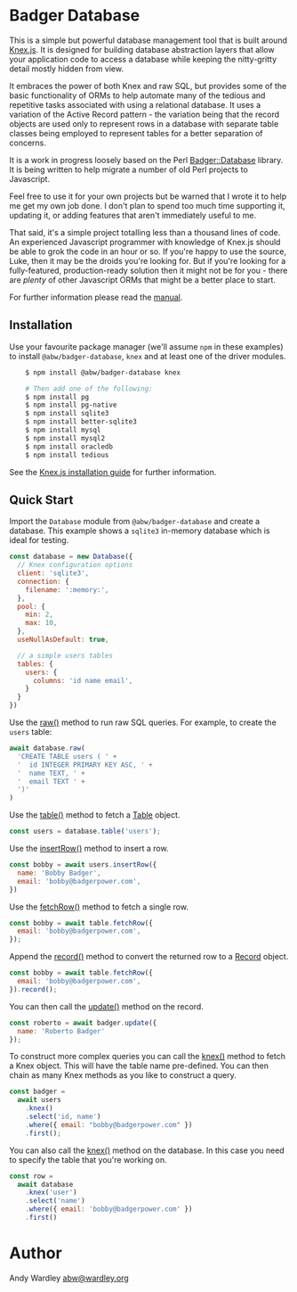 # Badger Database

This is a simple but powerful database management tool that
is built around [Knex.js](https://knexjs.org/).  It is
designed for building database abstraction layers that allow
your application code to access a database while keeping the
nitty-gritty detail mostly hidden from view.

It embraces the power of both Knex and raw SQL, but provides
some of the basic functionality of ORMs to help automate many
of the tedious and repetitive tasks associated with using a
relational database.  It uses a variation of the Active Record
pattern - the variation being that the record objects are used
only to represent rows in a database with separate table classes
being employed to represent tables for a better separation of
concerns.

It is a work in progress loosely based on the Perl
[Badger::Database](https://github.com/abw/Badger-Database) library.
It is being written to help migrate a number of old Perl projects
to Javascript.

Feel free to use it for your own projects but be warned that
I wrote it to help me get my own job done.  I don't plan to spend
too much time supporting it, updating it, or adding features that
aren't immediately useful to me.

That said, it's a simple project totalling less than a thousand lines
of code.  An experienced Javascript programmer with knowledge of
Knex.js should be able to grok the code in an hour or so.  If you're
happy to use the source, Luke, then it may be the droids you're looking
for.  But if you're looking for a fully-featured, production-ready
solution then it might not be for you - there are *plenty* of other
Javascript ORMs that might be a better place to start.

For further information please read the [manual](https://abw.github.io/badger-database-js/docs/manual/index.html).

## Installation

Use your favourite package manager (we'll assume `npm` in these examples)
to install `@abw/badger-database`, `knex` and at least one of the driver modules.

```sh
    $ npm install @abw/badger-database knex

    # Then add one of the following:
    $ npm install pg
    $ npm install pg-native
    $ npm install sqlite3
    $ npm install better-sqlite3
    $ npm install mysql
    $ npm install mysql2
    $ npm install oracledb
    $ npm install tedious
```

See the [Knex.js installation guide](https://knexjs.org/guide/#node-js)
for further information.

## Quick Start

Import the `Database` module from `@abw/badger-database`
and create a database.  This example shows a `sqlite3`
in-memory database which is ideal for testing.

```js
const database = new Database({
  // Knex configuration options
  client: 'sqlite3',
  connection: {
    filename: ':memory:',
  },
  pool: {
    min: 2,
    max: 10,
  },
  useNullAsDefault: true,

  // a simple users tables
  tables: {
    users: {
      columns: 'id name email',
    }
  }
})
```

Use the [raw()](https://abw.github.io/badger-database-js/docs/manual/database.html#raw-sql-) method to
run raw SQL queries.  For example, to create the `users` table:

```js
await database.raw(
  'CREATE TABLE users ( ' +
  '  id INTEGER PRIMARY KEY ASC, ' +
  '  name TEXT, ' +
  '  email TEXT ' +
  ')'
)
```

Use the
[table()](https://abw.github.io/badger-database-js/docs/manual/database.html#table-name-) method to fetch a
[Table](https://abw.github.io/badger-database-js/docs/manual/table.html)
object.

```js
const users = database.table('users');
```

Use the
[insertRow()](https://abw.github.io/badger-database-js/docs/manual/table.html#insertrow-data-)
method to insert a row.

```js
const bobby = await users.insertRow({
  name: 'Bobby Badger',
  email: 'bobby@badgerpower.com',
})
```

Use the
[fetchRow()](https://abw.github.io/badger-database-js/docs/manual/table.html#fetchrow-where-)
method to fetch a single row.

```js
const bobby = await table.fetchRow({
  email: 'bobby@badgerpower.com',
});
```

Append the
[record()](https://abw.github.io/badger-database-js/docs/manual/table.html#record-query-)
method to convert the returned row to a
[Record](https://abw.github.io/badger-database-js/docs/manual/record.html) object.

```js
const bobby = await table.fetchRow({
  email: 'bobby@badgerpower.com',
}).record();
```

You can then call the [update()](https://abw.github.io/badger-database-js/docs/manual/record.html#update-set-) method on the record.

```js
const roberto = await badger.update({
  name: 'Roberto Badger'
});
```

To construct more complex queries you can call the
[knex()](https://abw.github.io/badger-database-js/docs/manual/table.html#knex--) method to fetch a Knex
object.  This will have the table name pre-defined. You can then chain
as many Knex methods as you like to construct a query.

```js
const badger =
  await users
    .knex()
    .select('id, name')
    .where({ email: "bobby@badgerpower.com" })
    .first();
```

You can also call the [knex()](https://abw.github.io/badger-database-js/docs/manual/database.html#knex--) method on the
database.  In this case you need to specify the table that you're working
on.

```js
const row =
  await database
    .knex('user')
    .select('name')
    .where({ email: 'bobby@badgerpower.com' })
    .first()
```

# Author

Andy Wardley <abw@wardley.org>
